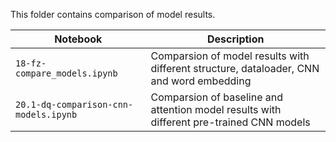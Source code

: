 This folder contains comparison of model results.

|Notebook|Description|
|---|---|
|`18-fz-compare_models.ipynb`|Comparsion of model results with different structure, dataloader, CNN and word embedding|
|`20.1-dq-comparison-cnn-models.ipynb`|Comparsion of baseline and attention model results with different pre-trained CNN models|
